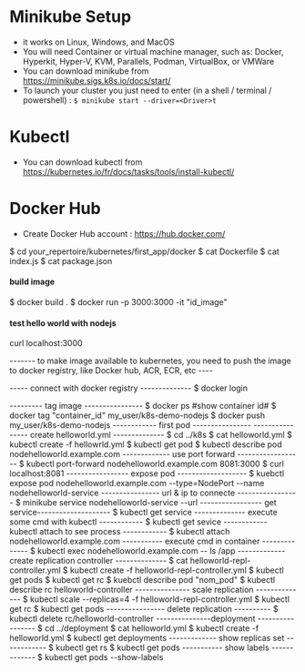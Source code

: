 # Minikube Setup
  - it works on Linux, Windows, and MacOS
  - You will need Container or virtual machine manager, such as: Docker, Hyperkit, Hyper-V, KVM, Parallels, Podman, VirtualBox, or VMWare
  - You can download minikube from https://minikube.sigs.k8s.io/docs/start/
  - To launch your cluster you just need to enter (in a shell / terminal / powershell) :
    `$ minikube start --driver=<Driver>t`

# Kubectl
  - You can download kubectl from https://kubernetes.io/fr/docs/tasks/tools/install-kubectl/ 

# Docker Hub
  - Create Docker Hub account : https://hub.docker.com/ 

$ cd your_repertoire/kubernetes/first_app/docker
$ cat Dockerfile
$ cat index.js 
$ cat package.json

#### build image ###
$ docker build .
$ docker run -p 3000:3000 -it "id_image"
#### test hello world with nodejs ###
curl localhost:3000

------- to make image available to kubernetes, you need to push the image to docker registry, like Docker hub, ACR, ECR, etc ----

----- connect with docker registry --------------
$ docker login

--------- tag image ----------------
$ docker ps #show container id# 
$ docker tag "container_id" my_user/k8s-demo-nodejs
$ docker push my_user/k8s-demo-nodejs
------------ first pod ----------------
---------------- create helloworld.yml --------------
$ cd ../k8s
$ cat helloworld.yml
$ kubectl create -f hellowrld.yml
$ kubectl get pod
$ kubectl describe pod nodehelloworld.example.com
------------- use port forward ------------------
$ kubectl port-forward nodehelloworld.example.com 8081:3000
$ curl localhost:8081
----------------- expose pod -------------------
$ kuebctl expose pod nodehelloworld.example.com --type=NodePort --name nodehelloworld-service
---------------- url & ip to connecte -----------------
$ minikube service nodehelloworld-service --url
----------------- get service--------------------
$ kubectl get service
-------------- execute some cmd with kubectl ------------
$ kubectl get sevice
------------ kubectl attach to see process ------------
$ kubectl attach nodehelloworld.example.com 
----------- execute cmd in container --------------
$ kubectl exec nodehelloworld.example.com -- ls /app
------------- create replication controller --------------
$ cat helloworld-repl-controller.yml
$ kubectl create -f helloworld-repl-controller.yml
$ kubectl get pods
$ kubectl get rc
$ kuebctl describe pod "nom_pod"
$ kubectl describe rc helloworld-controller
--------------- scale replication --------------
$ kubectl scale --replicas=4 -f helloworld-repl-controller.yml
$ kubectl get rc
$ kubectl get pods
---------------- delete replication ----------
$ kubectl delete rc/helloworld-controller
---------------deployment -----------------
$ cd ../deployment
$ cat helloworld.yml
$ kubectl create -f helloworld.yml 
$ kubectl get deployments
------------- show replicas set ------------
$ kubectl get rs
$ kubectl get pods
----------- show labels -------------
$ kubectl get pods --show-labels
#### 


